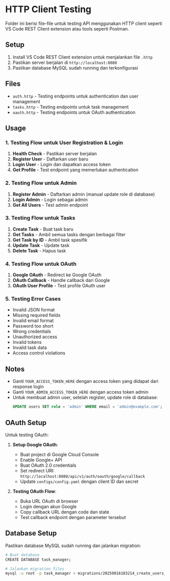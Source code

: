 # HTTP Client Testing

Folder ini berisi file-file untuk testing API menggunakan HTTP client seperti VS Code REST Client extension atau tools seperti Postman.

## Setup

1. Install VS Code REST Client extension untuk menjalankan file `.http`
2. Pastikan server berjalan di `http://localhost:8080`
3. Pastikan database MySQL sudah running dan terkonfigurasi

## Files

- `auth.http` - Testing endpoints untuk authentication dan user management
- `tasks.http` - Testing endpoints untuk task management
- `oauth.http` - Testing endpoints untuk OAuth authentication

## Usage

### 1. Testing Flow untuk User Registration & Login

1. **Health Check** - Pastikan server berjalan
2. **Register User** - Daftarkan user baru
3. **Login User** - Login dan dapatkan access token
4. **Get Profile** - Test endpoint yang memerlukan authentication

### 2. Testing Flow untuk Admin

1. **Register Admin** - Daftarkan admin (manual update role di database)
2. **Login Admin** - Login sebagai admin
3. **Get All Users** - Test admin endpoint

### 3. Testing Flow untuk Tasks

1. **Create Task** - Buat task baru
2. **Get Tasks** - Ambil semua tasks dengan berbagai filter
3. **Get Task by ID** - Ambil task spesifik
4. **Update Task** - Update task
5. **Delete Task** - Hapus task

### 4. Testing Flow untuk OAuth

1. **Google OAuth** - Redirect ke Google OAuth
2. **OAuth Callback** - Handle callback dari Google
3. **OAuth User Profile** - Test profile OAuth user

### 5. Testing Error Cases

- Invalid JSON format
- Missing required fields
- Invalid email format
- Password too short
- Wrong credentials
- Unauthorized access
- Invalid tokens
- Invalid task data
- Access control violations

## Notes

- Ganti `YOUR_ACCESS_TOKEN_HERE` dengan access token yang didapat dari response login
- Ganti `YOUR_ADMIN_ACCESS_TOKEN_HERE` dengan access token admin
- Untuk membuat admin user, setelah register, update role di database:
  ```sql
  UPDATE users SET role = 'admin' WHERE email = 'admin@example.com';
  ```

## OAuth Setup

Untuk testing OAuth:

1. **Setup Google OAuth**:
   - Buat project di Google Cloud Console
   - Enable Google+ API
   - Buat OAuth 2.0 credentials
   - Set redirect URI: `http://localhost:8080/api/v1/auth/oauth/google/callback`
   - Update `configs/config.yaml` dengan client ID dan secret

2. **Testing OAuth Flow**:
   - Buka URL OAuth di browser
   - Login dengan akun Google
   - Copy callback URL dengan code dan state
   - Test callback endpoint dengan parameter tersebut

## Database Setup

Pastikan database MySQL sudah running dan jalankan migration:

```bash
# Buat database
CREATE DATABASE task_manager;

# Jalankan migration files
mysql -u root -p task_manager < migrations/20250816103214_create_users_table.up.sql
```